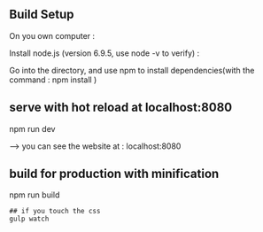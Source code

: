 ## Build Setup

On you own computer :

Install node.js (version 6.9.5, use node -v to verify) :

Go into the directory, and use npm to install dependencies(with the command : npm install )

## serve with hot reload at localhost:8080
npm run dev

--> you can see the website at : localhost:8080

## build for production with minification 
npm run build
```
## if you touch the css
gulp watch 
